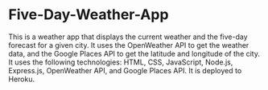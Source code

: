 # Five-Day-Weather-App
This is a weather app that displays the current weather and the five-day forecast for a given city. It uses the OpenWeather API to get the weather data, and the Google Places API to get the latitude and longitude of the city. It uses the following technologies: HTML, CSS, JavaScript, Node.js, Express.js, OpenWeather API, and Google Places API. It is deployed to Heroku.